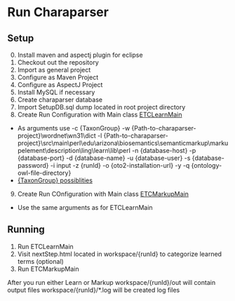 Run Charaparser
================

Setup
---------
0. Install maven and aspectj plugin for eclipse
1. Checkout out the repository
2. Import as general project
3. Configure as Maven Project
4. Configure as AspectJ Project
5. Install MySQL if necessary
6. Create charaparser database
7. Import SetupDB.sql dump located in root project directory
8. Create Run Configuration with Main class <a href="https://github.com/biosemantics/charaparser/blob/master/src/main/java/edu/arizona/biosemantics/semanticmarkup/ETCLearnMain.java
">ETCLearnMain</a>
* As arguments use 
-c {TaxonGroup} 
-w {Path-to-charaparser-project}\wordnet\wn31\dict 
-l {Path-to-charaparser-project}\src\main\perl\edu\arizona\biosemantics\semanticmarkup\markupelement\description\ling\learn\lib\perl 
-n {database-host} -p {database-port} -d {database-name} -u {database-user} -s {database-password} 
-i input -z {runId} -o {oto2-installation-url} -y -q {ontology-owl-file-directory}
* <a href="https://github.com/biosemantics/common/blob/master/biology/src/main/java/edu/arizona/biosemantics/common/biology/TaxonGroup.java">{TaxonGroup} possiblities</a>
9. Create Run COnfiguration with Main class <a href="https://github.com/biosemantics/charaparser/blob/master/src/main/java/edu/arizona/biosemantics/semanticmarkup/ETCMarkupMain.java
">ETCMarkupMain</a>
* Use the same arguments as for ETCLearnMain

Running
----------
1. Run ETCLearnMain
2. Visit nextStep.html located in workspace/{runId} to categorize learned terms (optional)
3. Run ETCMarkupMain

After you run either Learn or Markup
workspace/{runId}/out will contain output files
workspace/{runId}/*.log will be created log files
